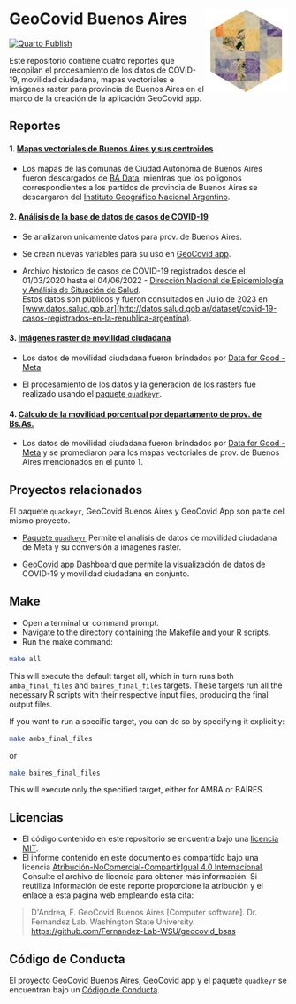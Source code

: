 # GeoCovid Buenos Aires <img src="imagenes/geocovid_bsas_logo.png" align="right" height="150" />

[![Quarto Publish](https://github.com/Fernandez-Lab-WSU/geocovid_bsas/actions/workflows/publish.yaml/badge.svg)](https://github.com/Fernandez-Lab-WSU/geocovid_bsas/actions/workflows/publish.yaml)

  Este repositorio contiene cuatro reportes que recopilan el procesamiento de 
  los datos de COVID-19, movilidad ciudadana, mapas vectoriales e imágenes 
  raster para provincia de Buenos Aires en el marco de la creación de 
  la aplicación GeoCovid app.

## Reportes
#### 1. [Mapas vectoriales de Buenos Aires y sus centroides](https://fernandez-lab-wsu.github.io/geocovid_bsas/creacion_mapa_bsas.html)

- Los mapas de las comunas de Ciudad Autónoma de Buenos Aires
fueron descargados de [BA Data](https://data.buenosaires.gob.ar/dataset/comunas/resource/Juqdkmgo-612222-resource), 
mientras que los poligonos correspondientes a los
partidos de provincia de Buenos Aires se descargaron
del [Instituto Geográfico Nacional Argentino](https://www.ign.gob.ar/NuestrasActividades/InformacionGeoespacial/CapasSIG).

#### 2. [Análisis de la base de datos de casos de COVID-19](https://fernandez-lab-wsu.github.io/geocovid_bsas/analisis_datos_covid.html) 

- Se analizaron unicamente datos para prov. de Buenos Aires.

- Se crean nuevas variables para su uso en [GeoCovid app](https://github.com/Fernandez-Lab-WSU/geocovid_app).

- Archivo historico de casos de COVID-19 registrados desde el 01/03/2020 hasta
el 04/06/2022 - [Dirección Nacional de Epidemiología y Análisis de Situación de Salud](https://datos.gob.ar/dataset/salud-covid-19-casos-registrados-republica-argentina/archivo/salud_fd657d02-a33a-498b-a91b-2ef1a68b8d16).  
Estos datos son públicos y fueron consultados en Julio de 2023 en [www.datos.salud.gob.ar](http://datos.salud.gob.ar/dataset/covid-19-casos-registrados-en-la-republica-argentina).

#### 3. [Imágenes raster de movilidad ciudadana](https://fernandez-lab-wsu.github.io/geocovid_bsas/creacion_de_rasters.html)

- Los datos de movilidad ciudadana fueron brindados por
[Data for Good - Meta](https://dataforgood.facebook.com/)

- El procesamiento de los datos y la generacion de los rasters fue realizado
usando el [paquete `quadkeyr`](https://github.com/Fernandez-Lab-WSU/quadkeyr). 

#### 4. [Cálculo de la movilidad porcentual por departamento de prov. de Bs.As.](https://fernandez-lab-wsu.github.io/geocovid_bsas/calculo_movilidad_por_departamento.html)

- Los datos de movilidad ciudadana fueron brindados por
[Data for Good - Meta](https://dataforgood.facebook.com/) y se promediaron para
 los mapas vectoriales de prov. de Buenos Aires mencionados en el punto 1.

## Proyectos relacionados
El paquete `quadkeyr`, GeoCovid Buenos Aires y GeoCovid App son parte del mismo
proyecto.

- [Paquete `quadkeyr`](https://github.com/Fernandez-Lab-WSU/quadkeyr)
Permite el analisis de datos de movilidad ciudadana de Meta y su conversión
a imagenes raster.

- [GeoCovid app](https://github.com/Fernandez-Lab-WSU/geocovid_app)
Dashboard que permite la visualización de datos de COVID-19 y 
movilidad ciudadana en conjunto.

## Make

- Open a terminal or command prompt.
- Navigate to the directory containing the Makefile and your R scripts.
- Run the make command:

```bash
make all
```
This will execute the default target all, which in turn runs both
`amba_final_files` and `baires_final_files` targets. 
These targets run all the necessary R scripts with their
respective input files, producing the final output files.

If you want to run a specific target,
you can do so by specifying it explicitly:

```bash
make amba_final_files
```
or

```bash
make baires_final_files
```
This will execute only the specified target, either for AMBA or BAIRES.

## Licencias

- El código contenido en este repositorio se encuentra bajo una [licencia MIT](https://github.com/Fernandez-Lab-WSU/geocovid_bsas/blob/main/LICENSE.md). 
- El informe contenido en este documento es compartido bajo una licencia [Atribución-NoComercial-CompartirIgual 4.0 Internacional](https://creativecommons.org/licenses/by-nc-sa/4.0/deed.es). 
Consulte el archivo de licencia para obtener más información. 
Si reutiliza información de este reporte proporcione la atribución y el enlace
a esta página web empleando esta cita:

> D'Andrea, F. GeoCovid Buenos Aires [Computer software].
> Dr. Fernandez Lab. Washington State University.
> https://github.com/Fernandez-Lab-WSU/geocovid_bsas

## Código de Conducta

El proyecto GeoCovid Buenos Aires, GeoCovid app y el paquete `quadkeyr`
se encuentran bajo un [Código de Conducta](https://www.contributor-covenant.org/es/version/1/4/code-of-conduct/). 

